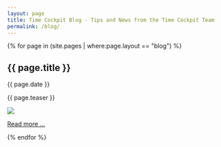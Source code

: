 ```yaml
---
layout: page
title: Time Cockpit Blog - Tips and News from the Time Cockpit Team
permalink: /blog/
---
```


<div class="row blog-overview">
{% for page in (site.pages | where:page.layout == "blog") %}
	<div class="col-sm-12"><h2>{{ page.title }}</h2></div>
	<div class="col-sm-12"><p>{{ page.date }}</p></div>
	<div class="col-sm-8"><p>{{ page.teaser }}</p></div>
	<div class="col-sm-4"><img src="{{ page.bannerimage | prepend: site.baseurl }}" /></p></div>
	<div class="col-sm-12"><p><a href="{{ page.url | prepend: site.baseurl }}">Read more ...</a></p></div>
{% endfor %}
</div>